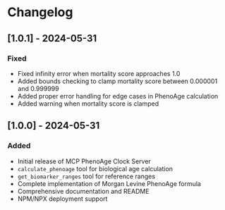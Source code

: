 # Changelog

## [1.0.1] - 2024-05-31

### Fixed
- Fixed infinity error when mortality score approaches 1.0
- Added bounds checking to clamp mortality score between 0.000001 and 0.999999
- Added proper error handling for edge cases in PhenoAge calculation
- Added warning when mortality score is clamped

## [1.0.0] - 2024-05-31

### Added
- Initial release of MCP PhenoAge Clock Server
- `calculate_phenoage` tool for biological age calculation
- `get_biomarker_ranges` tool for reference ranges
- Complete implementation of Morgan Levine PhenoAge formula
- Comprehensive documentation and README
- NPM/NPX deployment support